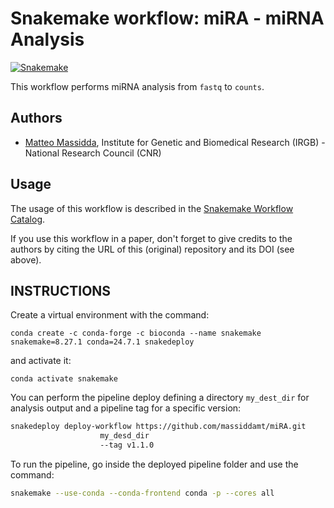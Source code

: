 # Snakemake workflow: miRA - miRNA Analysis
[![Snakemake](https://img.shields.io/badge/snakemake-≥8.27.1-brightgreen.svg)](https://snakemake.bitbucket.io)

This workflow performs miRNA analysis from `fastq` to `counts`.

## Authors

* [Matteo Massidda](https://github.com/massiddamt), Institute for Genetic and Biomedical Research (IRGB) - National Research Council (CNR)

## Usage

The usage of this workflow is described in the [Snakemake Workflow Catalog](https://snakemake.github.io/snakemake-workflow-catalog?usage=massiddamt/miRA).

If you use this workflow in a paper, don't forget to give credits to the authors by citing the URL of this (original) repository and its DOI (see above).

## INSTRUCTIONS
Create a virtual environment with the command:
```commandline
conda create -c conda-forge -c bioconda --name snakemake snakemake=8.27.1 conda=24.7.1 snakedeploy
```
and activate it:
```commandline
conda activate snakemake
```
You can perform the pipeline deploy defining a directory `my_dest_dir` for analysis output and a pipeline tag for a specific version:
```bash
snakedeploy deploy-workflow https://github.com/massiddamt/miRA.git 
                    my_desd_dir 
                    --tag v1.1.0
```
To run the pipeline, go inside the deployed pipeline folder and use the command:
```bash
snakemake --use-conda --conda-frontend conda -p --cores all
```